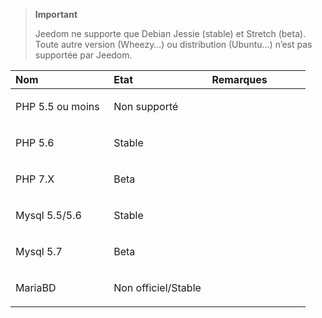 > **Important**
>
> Jeedom ne supporte que Debian Jessie (stable) et Stretch (beta). Toute autre version (Wheezy…) ou distribution (Ubuntu…) n’est pas supportée par Jeedom.

<table>
<colgroup>
<col width="33%" />
<col width="33%" />
<col width="33%" />
</colgroup>
<thead>
<tr class="header">
<th align="left">Nom</th>
<th align="left">Etat</th>
<th align="left">Remarques</th>
</tr>
</thead>
<tbody>
<tr class="odd">
<td align="left"><p>PHP 5.5 ou moins</p></td>
<td align="left"><p>Non supporté</p></td>
<td align="left"></td>
</tr>
<tr class="even">
<td align="left"><p>PHP 5.6</p></td>
<td align="left"><p>Stable</p></td>
<td align="left"></td>
</tr>
<tr class="odd">
<td align="left"><p>PHP 7.X</p></td>
<td align="left"><p>Beta</p></td>
<td align="left"></td>
</tr>
<tr class="even">
<td align="left"><p>Mysql 5.5/5.6</p></td>
<td align="left"><p>Stable</p></td>
<td align="left"></td>
</tr>
<tr class="odd">
<td align="left"><p>Mysql 5.7</p></td>
<td align="left"><p>Beta</p></td>
<td align="left"></td>
</tr>
<tr class="even">
<td align="left"><p>MariaBD</p></td>
<td align="left"><p>Non officiel/Stable</p></td>
<td align="left"></td>
</tr>
</tbody>
</table>


